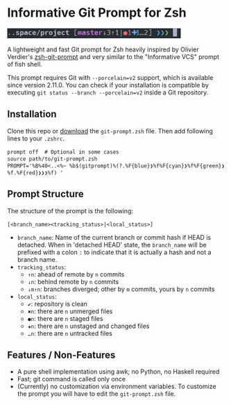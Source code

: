 # Informative Git Prompt for Zsh

<img src="screenshot.png" width="400" />

A lightweight and fast Git prompt for Zsh heavily inspired by Olivier Verdier's
[zsh-git-prompt](https://github.com/olivierverdier/zsh-git-prompt) and very similar to the "Informative VCS" prompt of
fish shell. 

This prompt requires Git with `--porcelain=v2` support, which is available since version 2.11.0. You can check if your
installation is compatible by executing `git status --branch --porcelain=v2` inside a Git repository.


## Installation
Clone this repo or [download](https://raw.githubusercontent.com/woefe/zsh-git-prompt/master/git-prompt.zsh) the
`git-prompt.zsh` file. Then add following lines to your `.zshrc`.

```
prompt off  # Optional in some cases
source path/to/git-prompt.zsh
PROMPT='%B%40<..<%~ %b$(gitprompt)%(?.%F{blue}❯%f%F{cyan}❯%f%F{green}❯%f.%F{red}❯❯❯%f) '
```


## Prompt Structure
The structure of the prompt is the following:

```
[<branch_name><tracking_status>|<local_status>]
```

* `branch_name`: Name of the current branch or commit hash if HEAD is detached. When in 'detached HEAD' state, the
    `branch_name` will be prefixed with a colon `:` to indicate that it is actually a hash and not a branch name.
* `tracking_status`:
    * `↑n`: ahead of remote by `n` commits
    * `↓n`: behind remote by `n` commits
    * `↓m↑n`: branches diverged; other by `m` commits, yours by `n` commits
* `local_status`:
    * `✔`: repository is clean
    * `✖n`: there are `n` unmerged files
    * `●n`: there are `n` staged files
    * `✚n`: there are `n` unstaged and changed files
    * `…n`: there are `n` untracked files


## Features / Non-Features
* A pure shell implementation using awk; no Python, no Haskell required
* Fast; git command is called only once
* (Currently) no customization via environment variables. To customize the prompt you will have to edit the
    `git-prompt.zsh` file.

